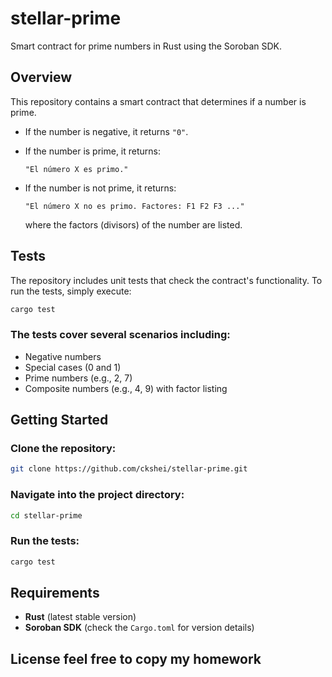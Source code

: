 # stellar-prime

Smart contract for prime numbers in Rust using the Soroban SDK.

## Overview

This repository contains a smart contract that determines if a number is prime.
- If the number is negative, it returns `"0"`.
- If the number is prime, it returns:
  
  ```
  "El número X es primo."
  ```
  
- If the number is not prime, it returns:
  
  ```
  "El número X no es primo. Factores: F1 F2 F3 ..."
  ```
  
  where the factors (divisors) of the number are listed.

## Tests

The repository includes unit tests that check the contract's functionality. To run the tests, simply execute:

```bash
cargo test
```

### The tests cover several scenarios including:
- Negative numbers
- Special cases (0 and 1)
- Prime numbers (e.g., 2, 7)
- Composite numbers (e.g., 4, 9) with factor listing

## Getting Started

### Clone the repository:

```bash
git clone https://github.com/ckshei/stellar-prime.git
```

### Navigate into the project directory:

```bash
cd stellar-prime
```

### Run the tests:

```bash
cargo test
```

## Requirements

- **Rust** (latest stable version)
- **Soroban SDK** (check the `Cargo.toml` for version details)

## License feel free to copy my homework